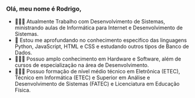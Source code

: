 ### Olá, meu nome é Rodrigo,

- 👨🏾‍🏫 Atualmente Trabalho com Desenvolvimento de Sistemas, ministrando aulas
  de Informática para Internet e Desenvolvimento de Sistemas.
- 🌱 Estou me aprofundando no conhecimento especifico das linguagens Python,
  JavaScript, HTML e CSS e estudando outros tipos de Banco de Dados.
- 👨🏾‍💻 Possuo amplo conhecimento em Hardware e Software, além de cursos de especialização na área
  de Desenvolvimento.
- 👨🏾‍🎓 Possuo formação de nível médio técnico em Eletrônica (ETEC), Técnico em Informática (ETEC) e Superior em Análise e Desenvolvimento de Sistemas (FATEC) e Licenciatura em Educação Física.
